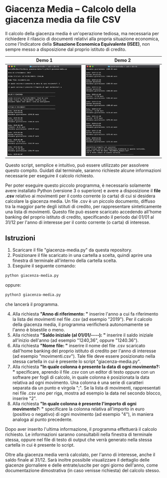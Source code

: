 # Giacenza Media – Calcolo della giacenza media da file CSV
Il calcolo della giacenza media è un'operazione tediosa, ma necessaria per richiedere il rilascio di documenti relativi alla propria situazione economica, come l'Indicatore della **Situazione Economica Equivalente (ISEE)**, non sempre messo a disposizione dal proprio istituto di credito.

Demo 1             |  Demo 2
:-------------------------:|:-------------------------:
![](https://raw.githubusercontent.com/bobcorn/giacenza-media/master/demo/demo_1.jpg)  |  ![](https://raw.githubusercontent.com/bobcorn/giacenza-media/master/demo/demo_2.jpg)

Questo script, semplice e intuitivo, può essere utilizzato per assolvere questo compito. Guidati dal terminale, saranno richieste alcune informazioni necessarie per eseguire il calcolo richiesto.

Per poter eseguire questo piccolo programma, è necessario solamente avere installato Python (versione 3 o superiore) e avere a disposizione il **file .csv** relativo ai movimenti per il conto corrente (o carta) di cui si desidera calcolare la giacenza media. Un file .csv è un piccolo documento, diffuso tra la maggior parte degli istituti di credito, per rappresentare sinteticamente una lista di movimenti. Questo file può essere scaricato accedendo all'home banking del proprio istituto di credito, specificando il periodo dal 01/01 al 31/12 per l'anno di interesse per il conto corrente (o carta) di interesse.

## Istruzioni
1. Scaricare il file "giacenza-media.py" da questa repository.
2. Posizionare il file scaricato in una cartella a scelta, quindi aprire una finestra di terminale all'interno della cartella scelta.
3. Eseguire il seguente comando:
```bash
python giacenza-media.py
```
oppure:
```bash
python3 giacenza-media.py
```
che lancerà il programma.

4. Alla richiesta **"Anno di riferimento: "** inserire l'anno a cui fa riferimento la lista dei movimenti nel file .csv (ad esempio "2019"). Per il calcolo della giacenza media, il programma verificherà autonomamente se l'anno è bisestile o meno.
5. Alla richiesta **"Saldo iniziale (al 01/01/----): "** inserire il saldo iniziale all'inizio dell'anno (ad esempio "1240,36", oppure "1240.36").
6. Alla richiesta **"Nome file: "** inserire il nome del file .csv scaricato dall'home banking del proprio istituto di credito per l'anno di interesse (ad esempio "movimenti.csv"). Tale file deve essere posizionato nella stessa cartella in cui è presente lo script "giacenza-media.py".
7. Alla richiesta **"In quale colonna è presente la data di ogni movimento?: "** specificare, aprendo il file .csv con un editor di testo oppure con un software per fogli di calcolo, in quale colonna è posizionata la data relativa ad ogni movimento. Una colonna è una serie di caratteri separata da un punto e virgola ";". Se la lista di movimenti, rappresentati nei file .csv uno per riga, mostra ad esempio la data nel secondo blocco, inserire "2".
8. Alla richiesta **"In quale colonna è presente l'importo di ogni movimento?: "** specificare la colonna relativa all'importo in euro (positivo o negativo) di ogni movimento (ad esempio "4"), in maniera analoga al punto precedente.

Dopo aver inserito l'ultima informazione, il programma effettuerà il calcolo richiesto. Le informazioni saranno consultabili nella finestra di terminale stessa, oppure nel file di testo di output che verrà generato nella stessa cartella in cui è presente lo script.

Oltre alla giacenza media verrà calcolato, per l'anno di interesse, anche il saldo finale al 31/12. Sarà inoltre possibile visualizzare il dettaglio delle giacenze giornaliere e delle entrate/uscite per ogni giorno dell'anno, come documentazione dimostrativa (in caso venisse richiesta) del calcolo stesso.
